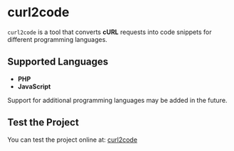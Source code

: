 # curl2code

`curl2code` is a tool that converts **cURL** requests into code snippets for different programming languages.

## Supported Languages
- **PHP**
- **JavaScript**

Support for additional programming languages may be added in the future.

## Test the Project
You can test the project online at: [curl2code](https://muratdemirkiran33.github.io/curl2code/)